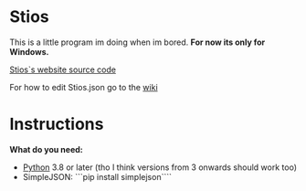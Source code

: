 # Stios
This is a little program im doing when im bored.
**For now its only for Windows.**

[Stios`s website source code](https://github.com/Tresquel/stios-website)

For how to edit Stios.json go to the [wiki](https://github.com/Tresquel/Stios/wiki)
# Instructions
**What do you need:**
  - [Python](https://www.python.org/) 3.8 or later (tho I think versions from 3 onwards should work too)
  - SimpleJSON: ```pip install simplejson````
